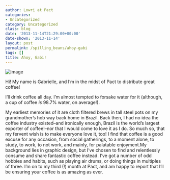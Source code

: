 ```yaml
---
author: Lowri at Pact
categories:
- Uncategorized
category: Uncategorized
class: blog
date: '2013-11-14T21:29:00+00:00'
date-shown: '2013-11-14'
layout: post
permalink: /spilling_beans/ahoy-gabi
tags: []
title: Ahoy, Gabi!
---
```


![image](http://media.tumblr.com/ea64496dac08c50e7e22fb0b9299aa31/tumblr_inline_mw9vnyf0Qh1rx5c1j.png)

Hi! My name is Gabrielle, and I’m in the midst of Pact to distribute great
coffee!

I’ll drink coffee all day. I’m almost tempted to forsake water for it
(although, a cup of coffee _is_ 98.7% water, on average!).

My earliest memories of it are cloth filtered brews in tall steel pots on my
grandmother’s hob way back home in Brazil. Back then, I had no idea the coffee
industry existed–and ironically enough, Brazil is the world’s largest exporter
of coffee!–nor that I would come to love it as I do. So much so, that my
fervent wish is to make everyone love it, too! I find that coffee is a good
excuse for any occasion, from social gatherings, to a moment alone, to study,
to work, to not work, and mainly, for palatable enjoyment.My background lies
in graphic design, but I’ve chosen to find and relentlessly consume and share
fantastic coffee instead. I’ve got a number of odd hobbies and habits, such as
playing air drums, or doing things in multiples of three. I’m on to my third
(!) month at Pact, and am happy to report that I’ll be ensuring your coffee is
as amazing as ever.